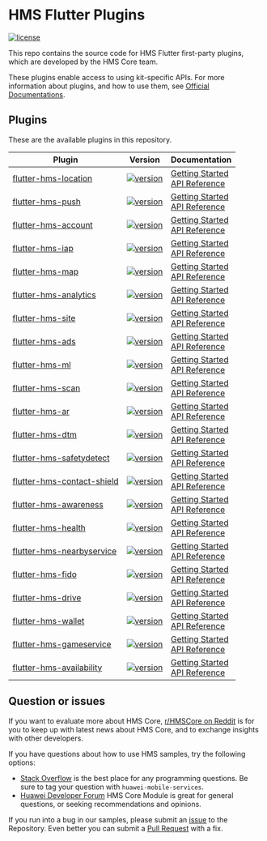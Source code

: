 # HMS Flutter Plugins

[![license](https://img.shields.io/badge/license-Apache--2.0-green)](./LICENCE)

This repo contains the source code for HMS Flutter first-party plugins, which are developed by the HMS Core team.

These plugins enable access to using kit-specific APIs. For more information
about plugins, and how to use them, see
[Official Documentations](https://developer.huawei.com/consumer/en/doc/overview/HMS-Core-Plugin?ha_source=hms1).

## Plugins

These are the available plugins in this repository.

| Plugin                                                     | Version                                                                                                           | Documentation                                                                                                                                                                                                                                                                                             |
| ---------------------------------------------------------- | ----------------------------------------------------------------------------------------------------------------- | --------------------------------------------------------------------------------------------------------------------------------------------------------------------------------------------------------------------------------------------------------------------------------------------------------- |
| [flutter-hms-location](./flutter-hms-location)             | [![version](https://img.shields.io/pub/v/huawei_location?style=for-the-badge)](./flutter-hms-location)            | [Getting Started](https://developer.huawei.com/consumer/en/doc/development/HMS-Plugin-Guides/prepare-dev-env-0000001050433505?ha_source=hms1) <br/> [API Reference](https://developer.huawei.com/consumer/en/doc/development/HMS-Plugin-References/fused-location-client-0000001050179418?ha_source=hms1) |
| [flutter-hms-push](./flutter-hms-push)                     | [![version](https://img.shields.io/pub/v/huawei_push?style=for-the-badge)](./flutter-hms-push)                    | [Getting Started](https://developer.huawei.com/consumer/en/doc/development/HMS-Plugin-Guides/prepare-dev-env-0000001051136140) <br/> [API Reference](https://developer.huawei.com/consumer/en/doc/development/HMS-Plugin-References/push-0000001050274604?ha_source=hms1)                                 |
| [flutter-hms-account](./flutter-hms-account)               | [![version](https://img.shields.io/pub/v/huawei_account?style=for-the-badge)](./flutter-hms-account)              | [Getting Started](https://developer.huawei.com/consumer/en/doc/development/HMS-Plugin-Guides/prepare-dev-env-0000001050727032?ha_source=hms1) <br/> [API Reference](https://developer.huawei.com/consumer/en/doc/development/HMS-Plugin-References/overview-0000001051087484?ha_source=hms1)              |
| [flutter-hms-iap](./flutter-hms-iap)                       | [![version](https://img.shields.io/pub/v/huawei_iap?style=for-the-badge)](./flutter-hms-iap)                      | [Getting Started](https://developer.huawei.com/consumer/en/doc/development/HMS-Plugin-Guides/preparing-dev-environment-0000001051081604?ha_source=hms1) <br/> [API Reference](https://developer.huawei.com/consumer/en/doc/development/HMS-Plugin-References/overview-0000001051005695?ha_source=hms1)    |
| [flutter-hms-map](./flutter-hms-map)                       | [![version](https://img.shields.io/pub/v/huawei_map?style=for-the-badge)](./flutter-hms-map)                      | [Getting Started](https://developer.huawei.com/consumer/en/doc/development/HMS-Plugin-Guides/preparing-dev-environment-0000001050190755) <br/> [API Reference](https://developer.huawei.com/consumer/en/doc/development/HMS-Plugin-References/bitmap-desc-0000001050430775?ha_source=hms1)                |
| [flutter-hms-analytics](./flutter-hms-analytics)           | [![version](https://img.shields.io/pub/v/huawei_analytics?style=for-the-badge)](./flutter-hms-analytics)          | [Getting Started](https://developer.huawei.com/consumer/en/doc/development/HMS-Plugin-Guides/preparing-dev-env-0000001050169140?ha_source=hms1) <br/> [API Reference](https://developer.huawei.com/consumer/en/doc/development/HMS-Plugin-References/overview-0000001050176764?ha_source=hms1)            |
| [flutter-hms-site](./flutter-hms-site)                     | [![version](https://img.shields.io/pub/v/huawei_site?style=for-the-badge)](./flutter-hms-site)                    | [Getting Started](https://developer.huawei.com/consumer/en/doc/development/HMS-Plugin-Guides/prepare-dev-env-0000001050181325) <br/> [API Reference](https://developer.huawei.com/consumer/en/doc/development/HMS-Plugin-References/search-0000001050285502?ha_source=hms1)                               |
| [flutter-hms-ads](./flutter-hms-ads)                       | [![version](https://img.shields.io/pub/v/huawei_ads?style=for-the-badge)](./flutter-hms-ads)                      | [Getting Started](https://developer.huawei.com/consumer/en/doc/development/HMS-Plugin-Guides/preparedevenv-0000001050196443?ha_source=hms1) <br/> [API Reference](https://developer.huawei.com/consumer/en/doc/development/HMS-Plugin-References/overview-0000001051055789)                               |
| [flutter-hms-ml](./flutter-hms-ml)                         | [![version](https://img.shields.io/pub/v/huawei_ml?style=for-the-badge)](./flutter-hms-ml)                        | [Getting Started](https://developer.huawei.com/consumer/en/doc/development/HMS-Plugin-Guides/prepare-dev-env-0000001052511642?ha_source=hms1) <br/> [API Reference](https://developer.huawei.com/consumer/en/doc/development/HMS-Plugin-References/overview-0000001052975193?ha_source=hms1)              |
| [flutter-hms-scan](./flutter-hms-scan)                     | [![version](https://img.shields.io/pub/v/huawei_scan?style=for-the-badge)](./flutter-hms-scan)                    | [Getting Started](https://developer.huawei.com/consumer/en/doc/development/HMS-Plugin-Guides/prepare-dev-env-0000001054637955?ha_source=hms1) <br/> [API Reference](https://developer.huawei.com/consumer/en/doc/development/HMS-Plugin-References/overview-0000001054390809?ha_source=hms1)              |
| [flutter-hms-ar](./flutter-hms-ar)                         | [![version](https://img.shields.io/pub/v/huawei_ar?style=for-the-badge)](./flutter-hms-ar)                        | [Getting Started](https://developer.huawei.com/consumer/en/doc/development/HMS-Plugin-Guides/preparing-the-dev-env-0000001058904505) <br/> [API Reference](https://developer.huawei.com/consumer/en/doc/development/HMS-Plugin-References/flutter-apis-overview-0000001059271506)                         |
| [flutter-hms-dtm](./flutter-hms-dtm)                       | [![version](https://img.shields.io/pub/v/huawei_dtm?style=for-the-badge)](./flutter-hms-dtm)                      | [Getting Started](https://developer.huawei.com/consumer/en/doc/development/HMS-Plugin-Guides/prepare-dev-env-0000001062877462) <br/> [API Reference](https://developer.huawei.com/consumer/en/doc/development/HMS-Plugin-References/hms-dtm-0000001062337272)                                             |
| [flutter-hms-safetydetect](./flutter-hms-safetydetect)     | [![version](https://img.shields.io/pub/v/huawei_safetydetect?style=for-the-badge)](./flutter-hms-safetydetect)    | [Getting Started](https://developer.huawei.com/consumer/en/doc/development/HMS-Plugin-Guides/prep-dev-env-0000001061376620) <br/> [API Reference](https://developer.huawei.com/consumer/en/doc/development/HMS-Plugin-References/overview-0000001060304308)                                               |
| [flutter-hms-contact-shield](./flutter-hms-contact-shield) | [![version](https://img.shields.io/pub/v/huawei_contactshield?style=for-the-badge)](./flutter-hms-contact-shield) | [Getting Started](https://developer.huawei.com/consumer/en/doc/development/HMS-Plugin-Guides/prepare-dev-env-0000001063534692) <br/> [API Reference](https://developer.huawei.com/consumer/en/doc/development/HMS-Plugin-References-V1/overview-0000001063989606-V1)                                      |
| [flutter-hms-awareness](./flutter-hms-awareness)           | [![version](https://img.shields.io/pub/v/huawei_awareness?style=for-the-badge)](./flutter-hms-awareness)          | [Getting Started](https://developer.huawei.com/consumer/en/doc/development/HMS-Plugin-Guides/preparing-dev-environment-0000001073460239) <br/> [API Reference](https://developer.huawei.com/consumer/en/doc/development/HMS-Plugin-References/overview-0000001074252416)                                  |
| [flutter-hms-health](./flutter-hms-health)                 | [![version](https://img.shields.io/pub/v/huawei_health?style=for-the-badge)](./flutter-hms-health)                | [Getting Started](https://developer.huawei.com/consumer/en/doc/development/HMS-Plugin-Guides/prep-dev-env-0000001073758189) <br/> [API Reference](https://developer.huawei.com/consumer/en/doc/development/HMS-Plugin-References/flutter-overview-0000001073231093)                                       |
| [flutter-hms-nearbyservice](./flutter-hms-nearbyservice)   | [![version](https://img.shields.io/pub/v/huawei_nearbyservice?style=for-the-badge)](./flutter-hms-nearbyservice)  | [Getting Started](https://developer.huawei.com/consumer/en/doc/development/HMS-Plugin-Guides/prepare-dev-env-0000001074265856) <br/> [API Reference](https://developer.huawei.com/consumer/en/doc/development/HMS-Plugin-References/overview-0000001074428872)                                            |
| [flutter-hms-fido](./flutter-hms-fido)                     | [![version](https://img.shields.io/pub/v/huawei_fido?style=for-the-badge)](./flutter-hms-fido)                    | [Getting Started](https://developer.huawei.com/consumer/en/doc/development/HMS-Plugin-Guides/introduction-0000001096579081) <br/> [API Reference](https://developer.huawei.com/consumer/en/doc/development/HMS-Plugin-References-V1/overview-0000001096697417-V1)                                         |
| [flutter-hms-drive](./flutter-hms-drive)                   | [![version](https://img.shields.io/pub/v/huawei_drive?style=for-the-badge)](./flutter-hms-drive)                  | [Getting Started](https://developer.huawei.com/consumer/en/doc/development/HMS-Plugin-Guides/introduction-0000001077725482) <br/> [API Reference](https://developer.huawei.com/consumer/en/doc/development/HMS-Plugin-References-V1/overview-0000001096843987-V1)                                         |
| [flutter-hms-wallet](./flutter-hms-wallet)                 | [![version](https://img.shields.io/pub/v/huawei_wallet?style=for-the-badge)](./flutter-hms-wallet)                | [Getting Started](https://developer.huawei.com/consumer/en/doc/development/HMS-Plugin-Guides/service-introduction-0000001096846895) <br/> [API Reference](https://developer.huawei.com/consumer/en/doc/development/HMS-Plugin-References-V1/flutter-overview-0000001078375892-V1)                         |
| [flutter-hms-gameservice](./flutter-hms-gameservice)       | [![version](https://img.shields.io/pub/v/huawei_gameservice?style=for-the-badge)](./flutter-hms-gameservice)      | [Getting Started](https://developer.huawei.com/consumer/en/doc/development/HMS-Plugin-Guides-V1/introduction-0000001080980430-V1) <br/> [API Reference](https://developer.huawei.com/consumer/en/doc/development/HMS-Plugin-References-V1/flutter-apis-overview-0000001080990190-V1)                      |
| [flutter-hms-availability](./flutter-hms-availability)     | [![version](https://img.shields.io/pub/v/huawei_hmsavailability?style=for-the-badge)](./flutter-hms-availability) | [Getting Started](https://developer.huawei.com/consumer/en/doc/development/HMS-Plugin-Guides/introduction-0000001128351789) <br/> [API Reference](https://developer.huawei.com/consumer/en/doc/development/HMS-Plugin-References-V1/overview-0000001081433280-V1)                                         |

## Question or issues

If you want to evaluate more about HMS Core, [r/HMSCore on Reddit](https://www.reddit.com/r/HuaweiDevelopers/) is for you to keep up with latest news about HMS Core, and to exchange insights with other developers.

If you have questions about how to use HMS samples, try the following options:

- [Stack Overflow](https://stackoverflow.com/questions/tagged/huawei-mobile-services) is the best place for any programming questions. Be sure to tag your question with `huawei-mobile-services`.
- [Huawei Developer Forum](https://forums.developer.huawei.com/forumPortal/en/home?fid=0101187876626530001?ha_source=hms1) HMS Core Module is great for general questions, or seeking recommendations and opinions.

If you run into a bug in our samples, please submit an [issue](https://github.com/HMS-Core/hms-flutter-plugin/issues) to the Repository. Even better you can submit a [Pull Request](https://github.com/HMS-Core/hms-flutter-plugin/pulls) with a fix.
